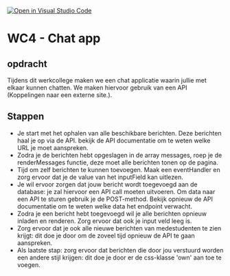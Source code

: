 [![Open in Visual Studio Code](https://classroom.github.com/assets/open-in-vscode-f059dc9a6f8d3a56e377f745f24479a46679e63a5d9fe6f495e02850cd0d8118.svg)](https://classroom.github.com/online_ide?assignment_repo_id=7412829&assignment_repo_type=AssignmentRepo)
# WC4 - Chat app

## opdracht
Tijdens dit werkcollege maken we een chat applicatie waarin jullie met elkaar kunnen chatten.
We maken hiervoor gebruik van een API (Koppelingen naar een externe site.).


## Stappen
* Je start met het ophalen van alle beschikbare berichten. Deze berichten haal je op via de API. bekijk de API documentatie om te weten welke URL je moet aanspreken.  
* Zodra je de berichten hebt opgeslagen in de array messages, roep je de renderMessages functie, deze moet alle berichten tonen op de pagina.
* Tijd om zelf berichten te kunnen toevoegen. Maak een eventHandler en zorg ervoor dat je de value van het inputField kan uitlezen.
* Je wil ervoor zorgen dat jouw bericht wordt toegevoegd aan de database: je zal hiervoor een API call moeten uitvoeren. Om data naar een API te sturen gebruik je de POST-method. Bekijk opnieuw de API documentatie om te weten welke data het endpoint verwacht.
* Zodra je een bericht hebt toegevoegd wil je alle berichten opnieuw inladen en renderen. Zorg ervoor dat ook je input veld leeg is.
* Zorg ervoor dat je ook alle nieuwe berichten van medestudenten te zien krijgt: dit doe je door om de zoveel tijd opnieuw de API te gaan aanspreken.
* Als laatste stap: zorg ervoor dat berichten die door jou verstuurd worden een andere stijl krijgen: dit doe je door er de css-klasse 'own' aan toe te voegen.